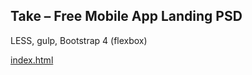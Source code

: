 ## Take – Free Mobile App Landing PSD
LESS, gulp, Bootstrap 4 (flexbox)

[index.html](https://eugeneandrievsky.github.io/Take/index.html)